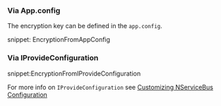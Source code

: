 
### Via App.config

The encryption key can be defined in the `app.config`.

snippet: EncryptionFromAppConfig


### Via IProvideConfiguration

snippet:EncryptionFromIProvideConfiguration

For more info on `IProvideConfiguration` see [Customizing NServiceBus Configuration](/nservicebus/hosting/custom-configuration-providers.md)